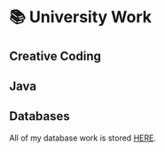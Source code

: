 # 📚 University Work

## Creative Coding

## Java

## Databases
All of my database work is stored [HERE](https://github.com/danzgeorg/databases).
